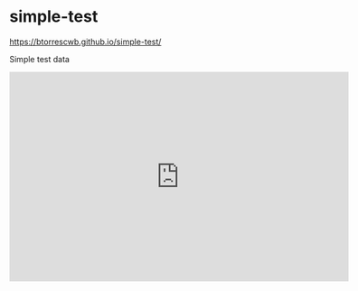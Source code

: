 # simple-test


https://btorrescwb.github.io/simple-test/


Simple test data

<iframe width="600" height="371" seamless frameborder="0" scrolling="no" src="https://docs.google.com/spreadsheets/d/1SHcNBl6oKtqFjk6z4l3WzclMBQBxClULQl-RZ_4rly0/pubchart?oid=1571564682&amp;format=interactive"></iframe>
